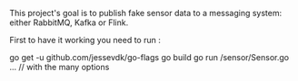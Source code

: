 This project's goal is to publish fake sensor data to a messaging system: either RabbitMQ, Kafka or Flink.

First to have it working you need to run :

go get -u github.com/jessevdk/go-flags
go build
go run /sensor/Sensor.go ... // with the many options
